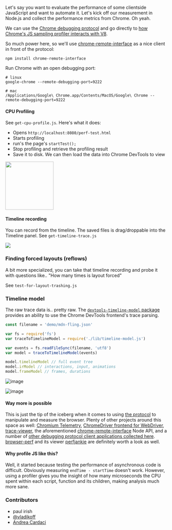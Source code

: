 Let's say you want to evaluate the performance of some clientside JavaScript and want to automate it. Let's kick off our measurement in Node.js and collect the performance metrics from Chrome. Oh yeah.

We can use the [Chrome debugging protocol](https://developer.chrome.com/devtools/docs/debugger-protocol) and go directly to [how Chrome's JS sampling profiler interacts with V8](https://code.google.com/p/chromium/codesearch#chromium/src/third_party/WebKit/Source/devtools/protocol.json&q=file:protocol.json%20%22Profiler%22,&sq=package:chromium&type=cs).

So much power here, so we'll use [chrome-remote-interface](https://github.com/cyrus-and/chrome-remote-interface) as a nice client in front of the protocol:

    npm install chrome-remote-interface

Run Chrome with an open debugging port:

    # linux
    google-chrome --remote-debugging-port=9222

    # mac
    /Applications/Google\ Chrome.app/Contents/MacOS/Google\ Chrome --remote-debugging-port=9222


#### CPU Profiling
See `get-cpu-profile.js`. Here's what it does:

* Opens `http://localhost:8080/perf-test.html`
* Starts profiling
* run's the page's `startTest();`
* Stop profiling and retrieve the profiling result
* Save it to disk. We can then load the data into Chrome DevTools to view

<img src="http://i.imgur.com/zAZa3iU.jpg" height=150>


#### Timeline recording

You can record from the timeline. The saved files is drag/droppable into the Timeline panel.
See `get-timeline-trace.js`

<img src="https://cloud.githubusercontent.com/assets/39191/12309969/774c0c1e-ba02-11e5-9a8a-b45e33ef6e5f.png">

### Finding forced layouts (reflows)

A bit more specialized, you can take that timeline recording and probe it with questions like.. "How many times is layout forced"

See `test-for-layout-trashing.js`

### Timeline model

The raw trace data is.. pretty raw.  The [`devtools-timeline-model` package](https://github.com/paulirish/devtools-timeline-model)  provides an ability to use the Chrome DevTools frontend's trace parsing.

```js
const filename = 'demo/mdn-fling.json'

var fs = require('fs')
var traceToTimelineModel = require('./lib/timeline-model.js')

var events = fs.readFileSync(filename, 'utf8')
var model = traceToTimelineModel(events)

model.timelineModel // full event tree
model.irModel // interactions, input, animations
model.frameModel // frames, durations
```
![image](https://cloud.githubusercontent.com/assets/39191/13276174/6e8284e8-da71-11e5-89a1-190abbac8dfd.png)

![image](https://cloud.githubusercontent.com/assets/39191/13276306/d3ebcb36-da72-11e5-8204-0812e92f4df1.png)


#### Way more is possible

This is just the tip of the iceberg when it comes to using [the protocol](https://developer.chrome.com/devtools/docs/debugger-protocol) to manipulate and measure the browser. Plenty of other projects around this space as well: [Chromium Telemetry](http://www.chromium.org/developers/telemetry), [ChromeDriver frontend for WebDriver](https://sites.google.com/a/chromium.org/chromedriver/), [trace-viewer](http://dev.chromium.org/developers/how-tos/trace-event-profiling-tool), the aforementioned [chrome-remote-interface](https://github.com/cyrus-and/chrome-remote-interface) Node API, and a number of [other debugging protocol client applications collected here](https://developer.chrome.com/devtools/docs/debugging-clients).  [browser-perf](https://github.com/axemclion/browser-perf) and its viewer [perfjankie](https://github.com/axemclion/perfjankie) are definitely worth a look as well.

#### Why profile JS like this?

Well, it started because testing the performance of asynchronous code is difficult. Obviously measuring `endTime - startTime` doesn't work. However, using a profiler gives you the insight of how many microseconds the CPU spent within each script, function and its children, making analysis much more sane.

### Contributors
* paul irish
* [@vladikoff](http://github.com/vladikoff)
* [Andrea Cardaci](https://github.com/cyrus-and)
